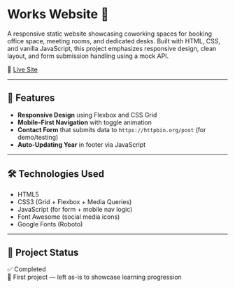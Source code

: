 # Works Website 🏢

A responsive static website showcasing coworking spaces for booking office space, meeting rooms, and dedicated desks. Built with HTML, CSS, and vanilla JavaScript, this project emphasizes responsive design, clean layout, and form submission handling using a mock API.

🔗 [Live Site](https://aribeirodev.github.io/works/)

---

## 🌟 Features

- **Responsive Design** using Flexbox and CSS Grid
- **Mobile-First Navigation** with toggle animation
- **Contact Form** that submits data to `https://httpbin.org/post` (for demo/testing)
- **Auto-Updating Year** in footer via JavaScript

---

## 🛠️ Technologies Used

- HTML5
- CSS3 (Grid + Flexbox + Media Queries)
- JavaScript (for form + mobile nav logic)
- Font Awesome (social media icons)
- Google Fonts (Roboto)

---

## 📁 Project Status

✅ Completed  
📌 First project — left as-is to showcase learning progression
